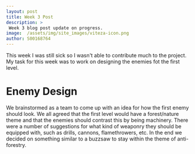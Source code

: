 ```yaml
---
layout: post
title: Week 3 Post
description: >
 Week 3 blog post update on progress.
image:  /assets/img/site_images/viteza-icon.png
author: S00168764
---
```


This week I was still sick so I wasn't able to contribute much to the project.
My task for this week was to work on designing the enemies fot the first level.

# Enemy Design
We brainstormed as a team to come up with an idea for how the first enemy should look.
We all agreed that the first level would have a forest/nature theme and that the enemies should contrast this by being machinery.
There were a number of suggestions for what kind of weaponry they should be equipped with, such as drills, cannons, flamethrowers, etc.
In the end we decided on something similar to a buzzsaw to stay within the theme of anti-forestry.